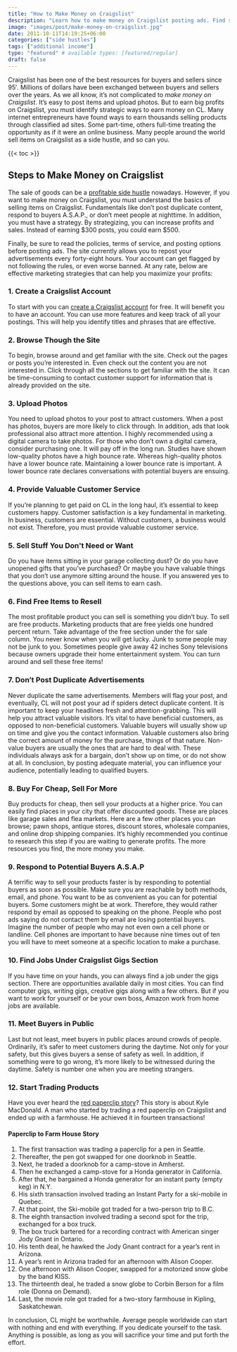 ```yaml
---
title: "How to Make Money on Craigslist"
description: "Learn how to make money on Craigslist posting ads. Find strategies and tips to maximize profits by buying, selling, and trading."
image: "images/post/make-money-on-craigslist.jpg"
date: 2011-10-11T14:19:25+06:00
categories: ["side hustles"]
tags: ["additional income"]
type: "featured" # available types: [featured/regular]
draft: false
---
```


Craigslist has been one of the best resources for buyers and sellers since 95′. Millions of dollars have been exchanged between buyers and sellers over the years. As we all know, it’s not complicated to _make money on Craigslist_. It’s easy to post items and upload photos. But to earn big profits on Craigslist, you must identify strategic ways to earn money on CL. Many internet entrepreneurs have found ways to earn thousands selling products through classified ad sites. Some part-time, others full-time treating the opportunity as if it were an online business. Many people around the world sell items on Craigslist as a side hustle, and so can you.

{{< toc >}}

## Steps to Make Money on Craigslist

The sale of goods can be a [profitable side hustle](/blog/best-side-hustle-ideas) nowadays. However, if you want to make money on Craigslist, you must understand the basics of selling items on Craigslist. Fundamentals like don’t post duplicate content, respond to buyers A.S.A.P., or don’t meet people at nighttime. In addition, you must have a strategy. By strategizing, you can increase profits and sales. Instead of earning $300 posts, you could earn $500.

Finally, be sure to read the policies, terms of service, and posting options before posting ads. The site currently allows you to repost your advertisements every forty-eight hours. Your account can get flagged by not following the rules, or even worse banned. At any rate, below are effective marketing strategies that can help you maximize your profits:

### 1. Create a Craigslist Account

To start with you can [create a Craigslist account](https://accounts.craigslist.org/signup/) for free. It will benefit you to have an account. You can use more features and keep track of all your postings. This will help you identify titles and phrases that are effective.

### 2. Browse Though the Site

To begin, browse around and get familiar with the site. Check out the pages or posts you’re interested in. Even check out the content you are not interested in. Click through all the sections to get familiar with the site. It can be time-consuming to contact customer support for information that is already provided on the site.

### 3. Upload Photos

You need to upload photos to your post to attract customers. When a post has photos, buyers are more likely to click through. In addition, ads that look professional also attract more attention. I highly recommended using a digital camera to take photos. For those who don’t own a digital camera, consider purchasing one. It will pay off in the long run. Studies have shown low-quality photos have a high bounce rate. Whereas high-quality photos have a lower bounce rate. Maintaining a lower bounce rate is important. A lower bounce rate declares conversations with potential buyers are ensuing.

### 4. Provide Valuable Customer Service

If you’re planning to get paid on CL in the long haul, it’s essential to keep customers happy. Customer satisfaction is a key fundamental in marketing. In business, customers are essential. Without customers, a business would not exist. Therefore, you must provide valuable customer service.

### 5. Sell Stuff You Don't Need or Want

Do you have items sitting in your garage collecting dust? Or do you have unopened gifts that you’ve purchased? Or maybe you have valuable things that you don’t use anymore sitting around the house. If you answered yes to the questions above, you can sell items to earn cash.

### 6. Find Free Items to Resell

The most profitable product you can sell is something you didn’t buy. To sell are free products. Marketing products that are free yields one hundred percent return. Take advantage of the free section under the for sale column. You never know when you will get lucky. Junk to some people may not be junk to you. Sometimes people give away 42 inches Sony televisions because owners upgrade their home entertainment system. You can turn around and sell these free items!

### 7. Don’t Post Duplicate Advertisements

Never duplicate the same advertisements. Members will flag your post, and eventually, CL will not post your ad if spiders detect duplicate content. It is important to keep your headlines fresh and attention-grabbing. This will help you attract valuable visitors. It’s vital to have beneficial customers, as opposed to non-beneficial customers. Valuable buyers will usually show up on time and give you the contact information. Valuable customers also bring the correct amount of money for the purchase, things of that nature. Non-value buyers are usually the ones that are hard to deal with. These individuals always ask for a bargain, don’t show up on time, or do not show at all. In conclusion, by posting adequate material, you can influence your audience, potentially leading to qualified buyers.

### 8. Buy For Cheap, Sell For More

Buy products for cheap, then sell your products at a higher price. You can easily find places in your city that offer discounted goods. These are places like garage sales and flea markets. Here are a few other places you can browse; pawn shops, antique stores, discount stores, wholesale companies, and online drop shipping companies. It’s highly recommended you continue to research this step if you are waiting to generate profits. The more resources you find, the more money you make.

### 9. Respond to Potential Buyers A.S.A.P

A terrific way to sell your products faster is by responding to potential buyers as soon as possible. Make sure you are reachable by both methods, email, and phone. You want to be as convenient as you can for potential buyers. Some customers might be at work. Therefore, they would rather respond by email as opposed to speaking on the phone. People who post ads saying do not contact them by email are losing potential buyers. Imagine the number of people who may not even own a cell phone or landline. Cell phones are important to have because nine times out of ten you will have to meet someone at a specific location to make a purchase.

### 10. Find Jobs Under Craigslist Gigs Section

If you have time on your hands, you can always find a job under the gigs section. There are opportunities available daily in most cities. You can find computer gigs, writing gigs, creative gigs along with a few others. But if you want to work for yourself or be your own boss, Amazon work from home jobs are available.

### 11. Meet Buyers in Public

Last but not least, meet buyers in public places around crowds of people. Ordinarily, it’s safer to meet customers during the daytime. Not only for your safety, but this gives buyers a sense of safety as well. In addition, if something were to go wrong, it’s more likely to be witnessed during the daytime. Safety is number one when you are meeting strangers.

### 12. Start Trading Products

Have you ever heard the [red paperclip story](https://en.wikipedia.org/wiki/One_red_paperclip)? This story is about Kyle MacDonald. A man who started by trading a red paperclip on Craigslist and ended up with a farmhouse. He achieved it in fourteen transactions!

#### Paperclip to Farm House Story

1. The first transaction was trading a paperclip for a pen in Seattle.
2. Thereafter, the pen got swapped for one doorknob in Seattle.
3. Next, he traded a doorknob for a camp-stove in Amherst.
4. Then he exchanged a camp-stove for a Honda generator in California.
5. After that, he bargained a Honda generator for an instant party (empty keg) in N.Y.
6. His sixth transaction involved trading an Instant Party for a ski-mobile in Quebec.
7. At that point, the Ski-mobile got traded for a two-person trip to B.C.
8. The eighth transaction involved trading a second spot for the trip, exchanged for a box truck.
9. The box truck bartered for a recording contract with American singer Jody Gnant in Ontario.
10. His tenth deal, he hawked the Jody Gnant contract for a year’s rent in Arizona.
11. A year’s rent in Arizona traded for an afternoon with Alison Cooper.
12. One afternoon with Alison Cooper, swapped for a motorized snow globe by the band KISS.
13. The thirteenth deal, he traded a snow globe to Corbin Berson for a film role (Donna on Demand).
14. Last, the movie role got traded for a two-story farmhouse in Kipling, Saskatchewan.

In conclusion, CL might be worthwhile. Average people worldwide can start with nothing and end with everything. If you dedicate yourself to the task. Anything is possible, as long as you will sacrifice your time and put forth the effort.
